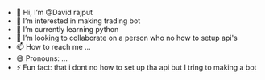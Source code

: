 - 👋 Hi, I’m @David rajput
- 👀 I’m interested in making trading bot
- 🌱 I’m currently learning python
- 💞️ I’m looking to collaborate on a person who no how to setup api's
- 📫 How to reach me ...
- 😄 Pronouns: ...
- ⚡ Fun fact: that i dont no how to set up tha api but I tring to making a bot

<!---
David129676/David129676 is a ✨ special ✨ repository because its `README.md` (this file) appears on your GitHub profile.
You can click the Preview link to take a look at your changes.
--->
